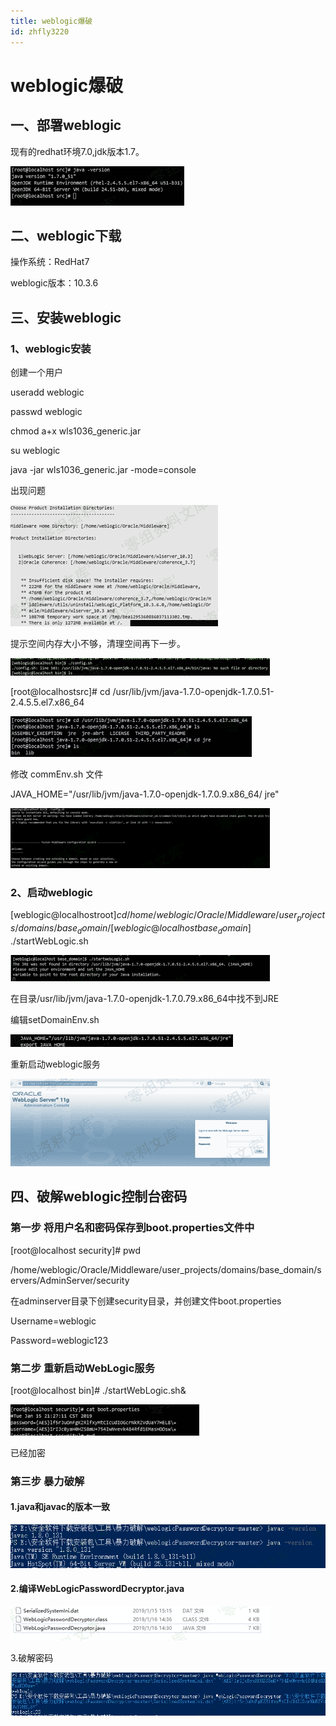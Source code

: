 ```yaml
---
title: weblogic爆破
id: zhfly3220
---
```


# weblogic爆破

## 一、部署weblogic

现有的redhat环境7.0,jdk版本1.7。

![image](../img/812575e7064f0f641d9c484eccec8e89.png)

## 二、weblogic下载

操作系统：RedHat7

weblogic版本：10.3.6

## 三、安装weblogic

### 1、weblogic安装

创建一个用户

useradd weblogic

passwd weblogic

chmod a+x wls1036_generic.jar

su weblogic

java -jar wls1036_generic.jar -mode=console

出现问题

![image](../img/00baa5eed9711ec3104083b832c8cadc.png)

提示空间内存大小不够，清理空间再下一步。

![image](../img/07975407bf6720ac74d03d05f75eac69.png)

[root@localhostsrc]# cd /usr/lib/jvm/java-1.7.0-openjdk-1.7.0.51-2.4.5.5.el7.x86_64

![image](../img/0a88e1135e90fc017d2e27734fae932a.png)

修改 commEnv.sh 文件

JAVA_HOME="/usr/lib/jvm/java-1.7.0-openjdk-1.7.0.9.x86_64/ jre"

![image](../img/51607070781688d44f5e167d6743cbb1.png)

### 2、启动weblogic

[weblogic@localhostroot]$cd /home/weblogic/Oracle/Middleware/user_projects/domains/base_domain/
[weblogic@localhost base_domain]$ ./startWebLogic.sh

![image](../img/5669ebea11c8fa5981669b860bb96527.png)

在目录/usr/lib/jvm/java-1.7.0-openjdk-1.7.0.79.x86_64中找不到JRE

编辑setDomainEnv.sh

![image](../img/78f228f3589404f1c0c9afa8986b2f0c.png)

重新启动weblogic服务

![image](../img/088968c7026fab2283da4167a7b0be0f.png)

## 四、破解weblogic控制台密码

### 第一步 将用户名和密码保存到boot.properties文件中

[root@localhost security]# pwd

/home/weblogic/Oracle/Middleware/user_projects/domains/base_domain/servers/AdminServer/security

在adminserver目录下创建security目录，并创建文件boot.properties

Username=weblogic

Password=weblogic123

### 第二步 重新启动WebLogic服务

[root@localhost bin]# ./startWebLogic.sh&

![image](../img/3eb6783948bef079bf1fb6e9998814ab.png)

已经加密

### 第三步 暴力破解

#### 1.java和javac的版本一致

![image](../img/4203ef6f18c06c1c67b4f1f7631c432e.png)

#### 2.编译WebLogicPasswordDecryptor.java

![image](../img/04979a68f8321a1c08f0c03925fcad30.png)

3.破解密码

![image](../img/2fc113f7d96811a325ac7a647e2bfe65.png)